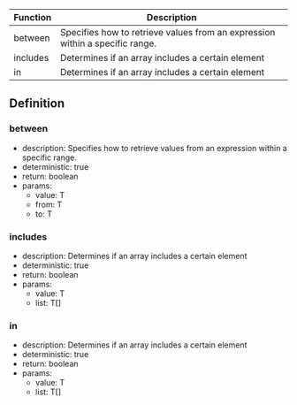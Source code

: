 |Function    |Description                                   |
|------------|----------------------------------------------|
|between|Specifies how to retrieve values from an expression within a specific range.|
|includes|Determines if an array includes a certain element|
|in|Determines if an array includes a certain element|

## Definition

### between

- description: Specifies how to retrieve values from an expression within a specific range.
- deterministic: true
- return: boolean
- params:
	- value: T
	- from: T
	- to: T

### includes

- description: Determines if an array includes a certain element
- deterministic: true
- return: boolean
- params:
	- value: T
	- list: T[]

### in

- description: Determines if an array includes a certain element
- deterministic: true
- return: boolean
- params:
	- value: T
	- list: T[]
